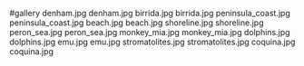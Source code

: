 #gallery
denham.jpg	denham.jpg
birrida.jpg	birrida.jpg
peninsula_coast.jpg	peninsula_coast.jpg
beach.jpg	beach.jpg
shoreline.jpg	shoreline.jpg
peron_sea.jpg	peron_sea.jpg
monkey_mia.jpg	monkey_mia.jpg
dolphins.jpg	dolphins.jpg
emu.jpg	emu.jpg
stromatolites.jpg	stromatolites.jpg
coquina.jpg	coquina.jpg

